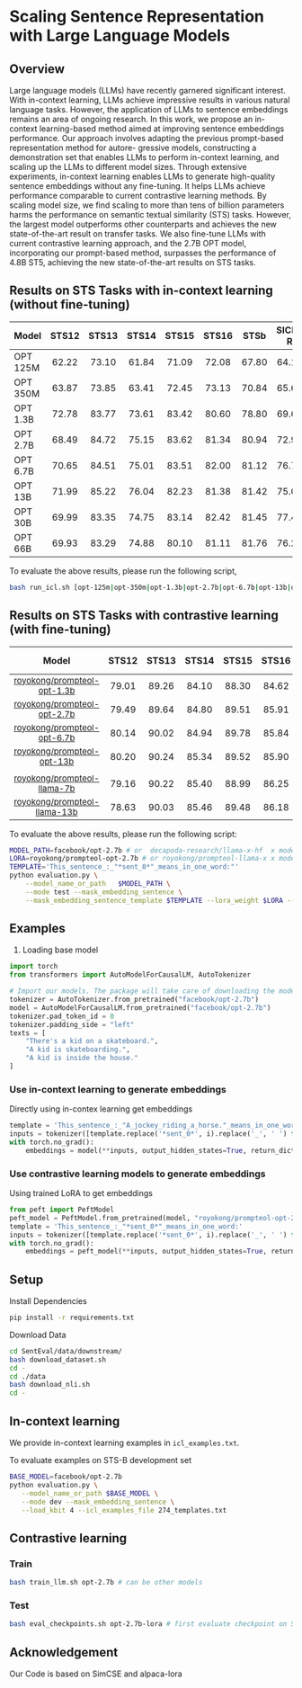 # Scaling Sentence Representation with Large Language Models

## Overview
Large language models (LLMs) have recently garnered significant interest. With in-context learning, LLMs achieve impressive results in various natural language tasks. However, the application of LLMs to sentence embeddings remains an area of ongoing research. In this work, we propose an in-context learning-based method aimed at improving sentence embeddings performance. Our approach involves adapting the previous prompt-based representation method for autore- gressive models, constructing a demonstration set that enables LLMs to perform in-context learning, and scaling up the LLMs to different model sizes. Through extensive experiments, in-context learning enables LLMs to generate high-quality sentence embeddings without any fine-tuning. It helps LLMs achieve performance comparable to current contrastive learning methods. By scaling model size, we find scaling to more than tens of billion parameters harms the performance on semantic textual similarity (STS) tasks. However, the largest model outperforms other counterparts and achieves the new state-of-the-art result on transfer tasks. We also fine-tune LLMs with current contrastive learning approach, and the 2.7B OPT model, incorporating our prompt-based method, surpasses the performance of 4.8B ST5, achieving the new state-of-the-art results on STS tasks.

## Results on STS Tasks with in-context learning (without fine-tuning)

<table align="center">
<thead>
<tr>
<th>Model</th>
<th align="center">STS12</th>
<th align="center">STS13</th>
<th align="center">STS14</th>
<th align="center">STS15</th>
<th align="center">STS16</th>
<th align="center">STSb</th>
<th align="center">SICK-R</th>
<th align="center">Avg.</th>
</tr>
</thead>
<tbody>
<tr>
<td>OPT 125M</td>
<td align="center">62.22</td>
<td align="center">73.10</td>
<td align="center">61.84</td>
<td align="center">71.09</td>
<td align="center">72.08</td>
<td align="center">67.80</td>
<td align="center">64.10</td>
<td align="center">67.46</td>
</tr>
<tr>
<td>OPT 350M</td>
<td align="center">63.87</td>
<td align="center">73.85</td>
<td align="center">63.41</td>
<td align="center">72.45</td>
<td align="center">73.13</td>
<td align="center">70.84</td>
<td align="center">65.61</td>
<td align="center">69.02</td>
</tr>
<tr>
<td>OPT 1.3B</td>
<td align="center">72.78</td>
<td align="center">83.77</td>
<td align="center">73.61</td>
<td align="center">83.42</td>
<td align="center">80.60</td>
<td align="center">78.80</td>
<td align="center">69.69</td>
<td align="center">77.52</td>
</tr>
<tr>
<td>OPT 2.7B</td>
<td align="center">68.49</td>
<td align="center">84.72</td>
<td align="center">75.15</td>
<td align="center">83.62</td>
<td align="center">81.34</td>
<td align="center">80.94</td>
<td align="center">72.97</td>
<td align="center">78.18</td>
</tr>
<tr>
<td>OPT 6.7B</td>
<td align="center">70.65</td>
<td align="center">84.51</td>
<td align="center">75.01</td>
<td align="center">83.51</td>
<td align="center">82.00</td>
<td align="center">81.12</td>
<td align="center">76.77</td>
<td align="center">79.08</td>
</tr>
<tr>
<td>OPT 13B</td>
<td align="center">71.99</td>
<td align="center">85.22</td>
<td align="center">76.04</td>
<td align="center">82.23</td>
<td align="center">81.38</td>
<td align="center">81.42</td>
<td align="center">75.00</td>
<td align="center">79.04</td>
</tr>
<tr>
<td>OPT 30B</td>
<td align="center">69.99</td>
<td align="center">83.35</td>
<td align="center">74.75</td>
<td align="center">83.14</td>
<td align="center">82.42</td>
<td align="center">81.45</td>
<td align="center">77.46</td>
<td align="center">78.94</td>
</tr>
<tr>
<td>OPT 66B</td>
<td align="center">69.93</td>
<td align="center">83.29</td>
<td align="center">74.88</td>
<td align="center">80.10</td>
<td align="center">81.11</td>
<td align="center">81.76</td>
<td align="center">76.26</td>
<td align="center">78.19</td>
</tr>
</tbody>
</table>

To evaluate the above results, please run the following script, 
```sh
bash run_icl.sh [opt-125m|opt-350m|opt-1.3b|opt-2.7b|opt-6.7b|opt-13b|opt-30b|opt-66b]
```

## Results on STS Tasks with contrastive learning (with fine-tuning)

<table align="center">
<thead>
<tr>
<th align="center">Model</th>
<th align="center">STS12</th>
<th align="center">STS13</th>
<th align="center">STS14</th>
<th align="center">STS15</th>
<th align="center">STS16</th>
<th align="center">STSb</th>
<th align="center">SICK-R</th>
<th align="center">Avg.</th>
</tr>
</thead>
<tbody>
<tr>
<td align="center"><a href="https://huggingface.co/royokong/prompteol-opt-1.3b" rel="nofollow" style="font-size: 0.93em;">royokong/prompteol-opt-1.3b</a></td>
<td align="center">79.01</td>
<td align="center">89.26</td>
<td align="center">84.10</td>
<td align="center">88.30</td>
<td align="center">84.62</td>
<td align="center">87.71</td>
<td align="center">80.52</td>
<td align="center">84.79</td>
</tr>
<tr>
<td align="center"><a href="https://huggingface.co/royokong/prompteol-opt-2.7b" rel="nofollow" style="font-size: 0.93em;">royokong/prompteol-opt-2.7b</a></td>
<td align="center">79.49</td>
<td align="center">89.64</td>
<td align="center">84.80</td>
<td align="center">89.51</td>
<td align="center">85.91</td>
<td align="center">88.33</td>
<td align="center">81.64</td>
<td align="center">85.62</td>
</tr>
<tr>
<td align="center"><a href="https://huggingface.co/royokong/prompteol-opt-6.7b" rel="nofollow" style="font-size: 0.93em;">royokong/prompteol-opt-6.7b</a></td>
<td align="center">80.14</td>
<td align="center">90.02</td>
<td align="center">84.94</td>
<td align="center">89.78</td>
<td align="center">85.84</td>
<td align="center">88.75</td>
<td align="center">81.29</td>
<td align="center">85.82</td>
</tr>
<tr>
<td align="center"><a href="https://huggingface.co/royokong/prompteol-opt-13b" rel="nofollow" style="font-size: 0.93em;">royokong/prompteol-opt-13b</a></td>
<td align="center">80.20</td>
<td align="center">90.24</td>
<td align="center">85.34</td>
<td align="center">89.52</td>
<td align="center">85.90</td>
<td align="center">88.56</td>
<td align="center">82.06</td>
<td align="center">85.97</td>
</tr>
<tr>
<td></td>
<td align="center"></td>
<td align="center"></td>
<td align="center"></td>
<td align="center"></td>
<td align="center"></td>
<td align="center"></td>
<td align="center"></td>
<td align="center"></td>
</tr>
<tr>
<td align="center"><a href="https://huggingface.co/royokong/prompteol-llama-7b" rel="nofollow" style="font-size: 0.93em;">royokong/prompteol-llama-7b</a></td>
<td align="center">79.16</td>
<td align="center">90.22</td>
<td align="center">85.40</td>
<td align="center">88.99</td>
<td align="center">86.25</td>
<td align="center">88.37</td>
<td align="center">81.51</td>
<td align="center">85.70</td>
</tr>
<tr>
<td align="center"><a href="https://huggingface.co/royokong/prompteol-llama-13b" rel="nofollow" style="font-size: 0.93em;">royokong/prompteol-llama-13b</a></td>
<td align="center">78.63</td>
<td align="center">90.03</td>
<td align="center">85.46</td>
<td align="center">89.48</td>
<td align="center">86.18</td>
<td align="center">88.45</td>
<td align="center">82.69</td>
<td align="center">85.85</td>
</tr>
</tbody>
</table>

To evaluate the above results, please run the following script:
```sh
MODEL_PATH=facebook/opt-2.7b # or  decapoda-research/llama-x-hf  x model size 7b 13b 
LORA=royokong/prompteol-opt-2.7b # or royokong/prompteol-llama-x x model size 7b 13b
TEMPLATE='This_sentence_:_"*sent_0*"_means_in_one_word:"'
python evaluation.py \
    --model_name_or_path   $MODEL_PATH \
    --mode test --mask_embedding_sentence \
    --mask_embedding_sentence_template $TEMPLATE --lora_weight $LORA --load_kbit 16 
```

## Examples
1. Loading base model
``` python
import torch
from transformers import AutoModelForCausalLM, AutoTokenizer

# Import our models. The package will take care of downloading the models automatically
tokenizer = AutoTokenizer.from_pretrained("facebook/opt-2.7b")
model = AutoModelForCausalLM.from_pretrained("facebook/opt-2.7b")
tokenizer.pad_token_id = 0 
tokenizer.padding_side = "left"
texts = [
    "There's a kid on a skateboard.",
    "A kid is skateboarding.",
    "A kid is inside the house."
]
```

### Use in-context learning to generate embeddings
Directly using in-contex learning get embeddings
``` python
template = 'This_sentence_:_"A_jockey_riding_a_horse."_means_in_one_word:"Equestrian".This_sentence_:_"*sent_0*"_means_in_one_word:"'
inputs = tokenizer([template.replace('*sent_0*', i).replace('_', ' ') for i in texts], padding=True,  return_tensors="pt")
with torch.no_grad():
    embeddings = model(**inputs, output_hidden_states=True, return_dict=True).hidden_states[-1][:, -1, :]
```

### Use contrastive learning models to generate embeddings
Using trained LoRA to get embeddings
``` python
from peft import PeftModel
peft_model = PeftModel.from_pretrained(model, "royokong/prompteol-opt-2.7b", torch_dtype=torch.float16)
template = 'This_sentence_:_"*sent_0*"_means_in_one_word:'
inputs = tokenizer([template.replace('*sent_0*', i).replace('_', ' ') for i in texts], padding=True, return_tensors="pt")
with torch.no_grad():
    embeddings = peft_model(**inputs, output_hidden_states=True, return_dict=True).hidden_states[-1][:, -1, :]
```

## Setup
Install Dependencies

``` sh
pip install -r requirements.txt
```

Download Data

``` sh
cd SentEval/data/downstream/
bash download_dataset.sh
cd -
cd ./data
bash download_nli.sh
cd -
```

## In-context learning
We provide in-context learning examples in `icl_examples.txt`.

To evaluate examples on STS-B development set
``` sh
BASE_MODEL=facebook/opt-2.7b
python evaluation.py \
   --model_name_or_path $BASE_MODEL \
   --mode dev --mask_embedding_sentence \
   --load_kbit 4 --icl_examples_file 274_templates.txt
```

## Contrastive learning
### Train

``` sh
bash train_llm.sh opt-2.7b # can be other models
```

### Test

``` sh
bash eval_checkpoints.sh opt-2.7b-lora # first evaluate checkpoint on STS-B dev. and evaluate best checkpoint on STS tasks
```

## Acknowledgement
Our Code is based on SimCSE and alpaca-lora
